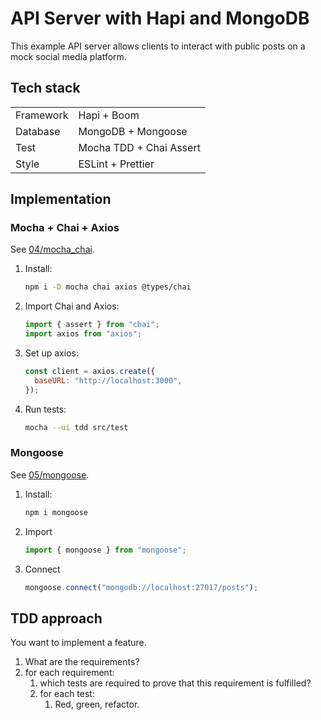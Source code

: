 # API Server with Hapi and MongoDB

This example API server allows clients to interact with public posts on a mock social media platform.

## Tech stack

|           |                         |
| --------- | ----------------------- |
| Framework | Hapi + Boom             |
| Database  | MongoDB + Mongoose      |
| Test      | Mocha TDD + Chai Assert |
| Style     | ESLint + Prettier       |

## Implementation

### Mocha + Chai + Axios

See [04/mocha_chai](../../04/mocha_chai).

1. Install:

   ```sh
   npm i -D mocha chai axios @types/chai
   ```

1. Import Chai and Axios:

   ```js
   import { assert } from "chai";
   import axios from "axios";
   ```

1. Set up axios:

   ```js
   const client = axios.create({
     baseURL: "http://localhost:3000",
   });
   ```

1. Run tests:
   ```sh
   mocha --ui tdd src/test
   ```

### Mongoose

See [05/mongoose](../../05/mongoose).

1. Install:

   ```sh
   npm i mongoose
   ```

2. Import

   ```js
   import { mongoose } from "mongoose";
   ```

3. Connect
   ```js
   mongoose.connect("mongodb://localhost:27017/posts");
   ```

## TDD approach

You want to implement a feature.

1. What are the requirements?
1. for each requirement:
   1. which tests are required to prove that this requirement is fulfilled?
   1. for each test:
      1. Red, green, refactor.
